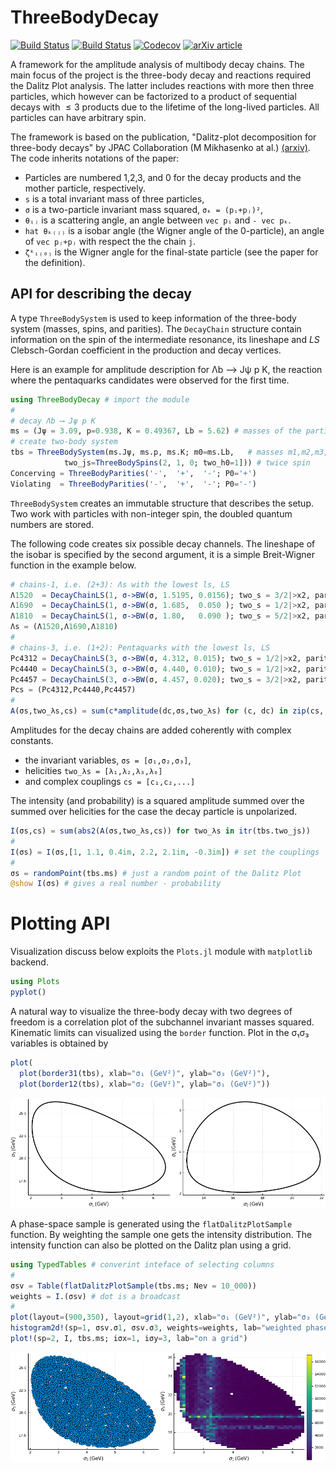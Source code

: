 # ThreeBodyDecay

[![Build Status](https://travis-ci.com/mmikhasenko/ThreeBodyDecay.jl.svg?branch=master)](https://travis-ci.com/mmikhasenko/ThreeBodyDecay.jl)
[![Build Status](https://ci.appveyor.com/api/projects/status/github/mmikhasenko/ThreeBodyDecay.jl?svg=true)](https://ci.appveyor.com/project/mmikhasenko/ThreeBodyDecay-jl)
[![Codecov](https://codecov.io/gh/mmikhasenko/ThreeBodyDecay.jl/branch/master/graph/badge.svg)](https://codecov.io/gh/mmikhasenko/ThreeBodyDecay.jl)
[![arXiv article](https://img.shields.io/badge/article-PRD%20101%2C%20034033-yellowgreen)](https://arxiv.org/abs/1910.04566)

<!-- [![Coveralls](https://coveralls.io/repos/github/mmikhasenko/ThreeBodyDecay.jl/badge.svg?branch=master)](https://coveralls.io/github/mmikhasenko/ThreeBodyDecay.jl?branch=master) -->

A framework for the amplitude analysis of multibody decay chains.
The main focus of the project is the three-body decay and reactions required the Dalitz Plot analysis.
The latter includes reactions with more then three particles, which however can be factorized to a product
of sequential decays with $≤3$ products due to the lifetime of the long-lived particles.
All particles can have arbitrary spin.

The framework is based on the publication, "Dalitz-plot decomposition for three-body decays" by JPAC Collaboration (M Mikhasenko at al.) [(arxiv)](http://inspirehep.net/record/1758460).
The code inherits notations of the paper:

- Particles are numbered 1,2,3, and 0 for the decay products and the mother particle, respectively.
- `s` is a total invariant mass of three particles,
- `σ` is a two-particle invariant mass squared, `σₖ = (pᵢ+pⱼ)²`,
- `θᵢⱼ` is a scattering angle, an angle between `vec pᵢ` and `- vec pₖ`.
- `hat θₖ₍ⱼ₎` is a isobar angle (the Wigner angle of the 0-particle), an angle of `vec pⱼ+pⱼ` with respect the the chain `j`.
- `ζᵏᵢ₍₀₎` is the Wigner angle for the final-state particle (see the paper for the definition).

## API for describing the decay

A type `ThreeBodySystem` is used to keep information of the three-body system (masses, spins, and parities).
The `DecayChain` structure contain information on the spin of the intermediate resonance, its lineshape
and $LS$ Clebsch-Gordan coefficient in the production and decay vertices.

Here is an example for amplitude description for Λb ⟶ Jψ p K,
the reaction where the pentaquarks candidates were observed for the first time.

```julia
using ThreeBodyDecay # import the module
#
# decay Λb ⟶ Jψ p K
ms = (Jψ = 3.09, p=0.938, K = 0.49367, Lb = 5.62) # masses of the particles
# create two-body system
tbs = ThreeBodySystem(ms.Jψ, ms.p, ms.K; m0=ms.Lb,   # masses m1,m2,m3,m0
            two_js=ThreeBodySpins(2, 1, 0; two_h0=1])) # twice spin
Concerving = ThreeBodyParities('-',  '+',  '-'; P0='+')
Violating  = ThreeBodyParities('-',  '+',  '-'; P0='-')
```

`ThreeBodySystem` creates an immutable structure that describes the setup.
Two work with particles with non-integer spin, the doubled quantum numbers are stored.

The following code creates six possible decay channels.
The lineshape of the isobar is specified by the second argument,
it is a simple Breit-Wigner function in the example below.

```julia
# chains-1, i.e. (2+3): Λs with the lowest ls, LS
Λ1520  = DecayChainLS(1, σ->BW(σ, 1.5195, 0.0156); two_s = 3/2|>x2, parity = '+', Ps=Concerving, tbs=tbs)
Λ1690  = DecayChainLS(1, σ->BW(σ, 1.685,  0.050 ); two_s = 1/2|>x2, parity = '+', Ps=Concerving, tbs=tbs)
Λ1810  = DecayChainLS(1, σ->BW(σ, 1.80,   0.090 ); two_s = 5/2|>x2, parity = '+', Ps=Concerving, tbs=tbs)
Λs = (Λ1520,Λ1690,Λ1810)
#
# chains-3, i.e. (1+2): Pentaquarks with the lowest ls, LS
Pc4312 = DecayChainLS(3, σ->BW(σ, 4.312, 0.015); two_s = 1/2|>x2, parity = '+', Ps=Concerving, tbs=tbs)
Pc4440 = DecayChainLS(3, σ->BW(σ, 4.440, 0.010); two_s = 1/2|>x2, parity = '+', Ps=Concerving, tbs=tbs)
Pc4457 = DecayChainLS(3, σ->BW(σ, 4.457, 0.020); two_s = 3/2|>x2, parity = '+', Ps=Concerving, tbs=tbs)
Pcs = (Pc4312,Pc4440,Pc4457)
#
A(σs,two_λs,cs) = sum(c*amplitude(dc,σs,two_λs) for (c, dc) in zip(cs, (Λs...,Pcs...)))
```

Amplitudes for the decay chains are added coherently with complex constants.

- the invariant variables, `σs = [σ₁,σ₂,σ₃]`,
- helicities `two_λs = [λ₁,λ₂,λ₃,λ₀]`
- and complex couplings `cs = [c₁,c₂,...]`

The intensity (and probability) is a squared amplitude summed over the summed over helicities for the case the decay particle is unpolarized.

```julia
I(σs,cs) = sum(abs2(A(σs,two_λs,cs)) for two_λs in itr(tbs.two_js))
#
I(σs) = I(σs,[1, 1.1, 0.4im, 2.2, 2.1im, -0.3im]) # set the couplings
#
σs = randomPoint(tbs.ms) # just a random point of the Dalitz Plot
@show I(σs) # gives a real number - probability
```

# Plotting API

Visualization discuss below exploits the `Plots.jl` module with `matplotlib` backend.

```julia
using Plots
pyplot()
```

A natural way to visualize the three-body decay with two degrees of freedom
is a correlation plot of the subchannel invariant masses squared.
Kinematic limits can visualized using the `border` function.
Plot in the σ₁σ₃ variables is obtained by

```julia
plot(
  plot(border31(tbs), xlab="σ₁ (GeV²)", ylab="σ₃ (GeV²)"),
  plot(border12(tbs), xlab="σ₂ (GeV²)", ylab="σ₁ (GeV²)"))
```

![border31](example/plot/border31_12.png)

A phase-space sample is generated using the `flatDalitzPlotSample` function.
By weighting the sample one gets the intensity distribution.
The intensity function can also be plotted on the Dalitz plan using a grid.

```julia
using TypedTables # converint inteface of selecting columns
#
σsv = Table(flatDalitzPlotSample(tbs.ms; Nev = 10_000))
weights = I.(σsv) # dot is a broadcast
#
plot(layout=(900,350), layout=grid(1,2), xlab="σ₁ (GeV²)", ylab="σ₃ (GeV²)")
histogram2d!(sp=1, σsv.σ1, σsv.σ3, weights=weights, lab="weighted phase space"))
plot!(sp=2, I, tbs.ms; iσx=1, iσy=3, lab="on a grid")
```

![Scatter and Histogram](example/plot/dalitz31.png)
